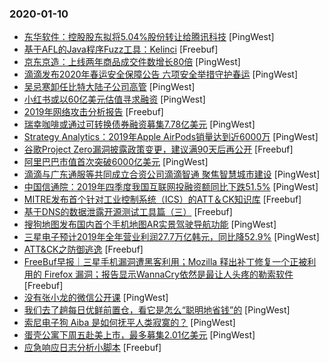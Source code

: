 ### 2020-01-10

* [东华软件：控股股东拟将5.04%股份转让给腾讯科技](https://www.pingwest.com/w/202764) [PingWest]
* [基于AFL的Java程序Fuzz工具：Kelinci](https://www.freebuf.com/sectool/224294.html) [Freebuf]
* [京东京造：上线两年商品成交件数增长80倍](https://www.pingwest.com/w/202762) [PingWest]
* [滴滴发布2020年春运安全保障公告 六项安全举措守护春运](https://www.pingwest.com/w/202759) [PingWest]
* [吴忌寒卸任比特大陆子公司高管](https://www.pingwest.com/w/202758) [PingWest]
* [小红书或以60亿美元估值寻求融资](https://www.pingwest.com/w/202755) [PingWest]
* [2019年网络攻击分析报告](https://www.freebuf.com/articles/network/224409.html) [Freebuf]
* [瑞幸咖啡或通过可转换债券融资募集7.78亿美元](https://www.pingwest.com/w/202749) [PingWest]
* [Strategy Analytics：2019年Apple AirPods销量达到近6000万](https://www.pingwest.com/w/202745) [PingWest]
* [谷歌Project Zero漏洞披露政策变更，建议满90天后再公开](https://www.freebuf.com/news/225059.html) [Freebuf]
* [阿里巴巴市值首次突破6000亿美元](https://www.pingwest.com/w/202741) [PingWest]
* [滴滴与广东通服等共同成立合资公司滴滴智通 聚焦智慧城市建设](https://www.pingwest.com/w/202734) [PingWest]
* [中国信通院：2019年四季度我国互联网投融资额同比下跌51.5%](https://www.pingwest.com/w/202730) [PingWest]
* [MITRE发布首个针对工业控制系统（ICS）的ATT＆CK知识库](https://www.freebuf.com/news/224982.html) [Freebuf]
* [基于DNS的数据泄露开源测试工具篇（三）](https://www.freebuf.com/sectool/223929.html) [Freebuf]
* [搜狗地图发布国内首个手机地图AR实景驾驶导航功能](https://www.pingwest.com/w/202725) [PingWest]
* [三星电子预计2019年全年营业利润27.7万亿韩元，同比降52.9%](https://www.pingwest.com/w/202720) [PingWest]
* [ATT&CK之防御逃逸](https://www.freebuf.com/articles/network/223910.html) [Freebuf]
* [FreeBuf早报｜三星手机漏洞遭黑客利用；Mozilla 释出补丁修复一个正被利用的 Firefox 漏洞；报告显示WannaCry依然是最让人头疼的勒索软件](https://www.freebuf.com/news/225038.html) [Freebuf]
* [没有张小龙的微信公开课](https://www.pingwest.com/a/202652) [PingWest]
* [我们去了趟每日优鲜前置仓，看它是怎么“聪明地省钱”的](https://www.pingwest.com/a/202654) [PingWest]
* [索尼电子狗 Aiba 是如何抚平人类寂寞的？](https://www.pingwest.com/a/202340) [PingWest]
* [蛋壳公寓下周五赴美上市，最多募集2.01亿美元](https://www.pingwest.com/w/202713) [PingWest]
* [应急响应日志分析小脚本](https://www.freebuf.com/sectool/223446.html) [Freebuf]
